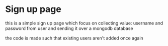 <h1>Sign up page</h1>
<p>this is a simple sign up page which focus on collecting value: username and password from user and sending it over a mongodb database</p>
<p>the code is made such that existing users aren't added once again </p>
